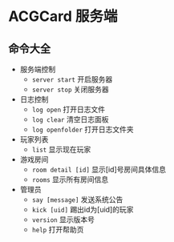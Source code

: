 # ACGCard 服务端 #

## 命令大全 ##

- 服务端控制
	- `server start` 开启服务器
	- `server stop` 关闭服务器
- 日志控制
	- `log open` 打开日志文件
	- `log clear` 清空日志面板
	- `log openfolder` 打开日志文件夹
- 玩家列表
	- `list` 显示现在玩家
- 游戏房间
	- `room detail [id]` 显示[id]号房间具体信息
	- `rooms` 显示所有房间信息
- 管理员
	- `say [message]` 发送系统公告
	- `kick [uid]` 踢出id为[uid]的玩家
	- `version` 显示版本号
	- `help` 打开帮助页